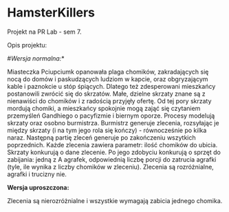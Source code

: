 # HamsterKillers
Projekt na PR Lab - sem 7.

Opis projektu:


#*Wersja normalna:** 

Miasteczka Pciupciumk opanowała plaga chomików, zakradających się nocą do domów i paskudzących ludziom w kapcie, oraz obgryzającym kable i paznokcie u stóp śpiących. 
Dlatego też zdesperowani mieszkańcy postanowili zwrócić się do skrzatów. 
Małe, dzielne skrzaty znane są z nienawiści do chomików i z radością przyjęły ofertę. 
Od tej pory skrzaty mordują chomiki, a mieszkańcy spokojnie mogą zająć się czytaniem przemyśleń Gandhiego o pacyfizmie i biernym oporze. 
Procesy modelują skrzaty oraz osobno burmistrza. 
Burmistrz generuje zlecenia, rozsyłając je między skrzaty (i na tym jego rola się kończy) - równocześnie po kilka naraz. 
Następną partię zleceń generuje po zakończeniu wszytkich poprzednich. 
Każde zlecenia zawiera parametr: ilość chomików do ubicia. 
Skrzaty konkurują o dane zlecenie. 
Po jego zdobyciu konkurują o sprzęt do zabijania: jedną z A agrafek, odpowiednią liczbę porcji do zatrucia agrafki (tyle, ile wynika z liczby chomików w zleceniu). 
Zlecenia są rozróżnialne, agrafki i trucizny nie.

**Wersja uproszczona:** 

Zlecenia są nierozróżnialne i wszystkie wymagają zabicia jednego chomika.

